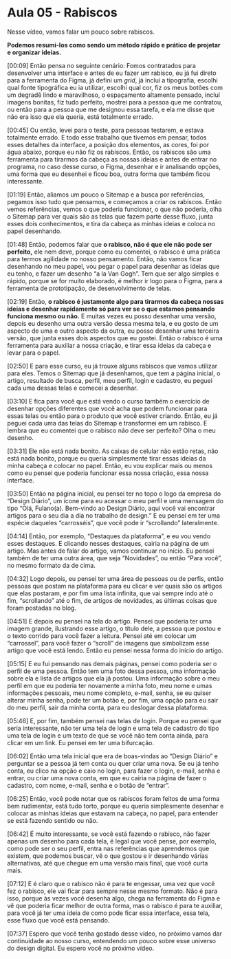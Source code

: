# Aula 05 - Rabiscos

Nesse vídeo, vamos falar um pouco sobre rabiscos. 

**Podemos resumi-los como sendo um método rápido e prático de projetar e organizar ideias.**

[00:09] Então pensa no seguinte cenário: Fomos contratados para desenvolver uma interface e antes de eu fazer um rabisco, eu já fui direto para a ferramenta do Figma, já defini um *grid*, já incluí a tipografia, escolhi qual fonte tipográfica eu ia utilizar, escolhi qual cor, fiz os meus botões com um degradê lindo e maravilhoso, o espaçamento altamente pensado, incluí imagens bonitas, fiz tudo perfeito, mostrei para a pessoa que me contratou, ou então para a pessoa que me designou essa tarefa, e ela me disse que não era isso que ela queria, está totalmente errado.

[00:45] Ou então, levei para o teste, para pessoas testarem, e estava totalmente errado. E todo esse trabalho que tivemos em pensar, todos esses detalhes da interface, a posição dos elementos, as cores, foi por água abaixo, porque eu não fiz os rabiscos. Então, os rabiscos são uma ferramenta para tirarmos da cabeça as nossas ideias e antes de entrar no programa, no caso desse curso, o Figma, desenhar e ir analisando opções, uma forma que eu desenhei e ficou boa, outra forma que também ficou interessante.

[01:19] Então, aliamos um pouco o Sitemap e a busca por referências, pegamos isso tudo que pensamos, e começamos a criar os rabiscos. Então vemos referências, vemos o que poderia funcionar, o que não poderia, olha o Sitemap para ver quais são as telas que fazem parte desse fluxo, junta esses dois conhecimentos, e tira da cabeça as minhas ideias e coloca no papel desenhando.

[01:48] Então, podemos falar que **o rabisco, não é que ele não pode ser perfeito,** ele nem deve, porque como eu comentei, o rabisco é uma prática para termos agilidade no nosso pensamento. Então, não vamos ficar desenhando no meu papel, vou pegar o papel para desenhar as ideias que eu tenho, e fazer um desenho “a la Van Gogh”. Tem que ser algo simples e rápido, porque se for muito elaborado, é melhor ir logo para o Figma, para a ferramenta de prototipação, de desenvolvimento de telas.

[02:19] Então, **o rabisco é justamente algo para tirarmos da cabeça nossas ideias e desenhar rapidamente só para ver se o que estamos pensando funciona mesmo ou não.** E muitas vezes eu posso desenhar uma versão, depois eu desenho uma outra versão dessa mesma tela, e eu gosto de um aspecto de uma e outro aspecto da outra, eu posso desenhar uma terceira versão, que junta esses dois aspectos que eu gostei. Então o rabisco é uma ferramenta para auxiliar a nossa criação, e tirar essa ideias da cabeça e levar para o papel.

[02:50] E para esse curso, eu já trouxe alguns rabiscos que vamos utilizar para eles. Temos o Sitemap que já desenhamos, que tem a página inicial, o artigo, resultado de busca, perfil, meu perfil, login e cadastro, eu peguei cada uma dessas telas e comecei a desenhar.

[03:10] E fica para você que está vendo o curso também o exercício de desenhar opções diferentes que você acha que podem funcionar para essas telas ou então para o produto que você estiver criando. Então, eu já peguei cada uma das telas do Sitemap e transformei em um rabisco. E lembra que eu comentei que o rabisco não deve ser perfeito? Olha o meu desenho.

[03:31] Ele não está nada bonito. As caixas de celular não estão retas, não está nada bonito, porque eu queria simplesmente tirar essas ideias da minha cabeça e colocar no papel. Então, eu vou explicar mais ou menos como eu pensei que poderia funcionar essa nossa criação, essa nossa interface.

[03:50] Então na página inicial, eu pensei ter no topo o logo da empresa do “Design Diário”, um ícone para eu acessar o meu perfil e uma mensagem do tipo “Olá, Fulano(a). Bem-vindo ao Design Diário, aqui você vai encontrar artigos para o seu dia a dia no trabalho de design.” E eu pensei em ter uma espécie daqueles “carrosséis”, que você pode ir “scrollando” lateralmente.

[04:14] Então, por exemplo, “Destaques da plataforma”, e eu vou vendo esses destaques. E clicando nesses destaques, cairia na página de um artigo. Mas antes de falar do artigo, vamos continuar no início. Eu pensei também de ter uma outra área, que seja “Novidades”, ou então “Para você”, no mesmo formato da de cima.

[04:32] Logo depois, eu pensei ter uma área de pessoas ou de perfis, então pessoas que postam na plataforma para eu clicar e ver quais são os artigos que elas postaram, e por fim uma lista infinita, que vai sempre indo até o fim, “scrollando” até o fim, de artigos de novidades, as últimas coisas que foram postadas no blog.

[04:51] E depois eu pensei na tela do artigo. Pensei que poderia ter uma imagem grande, ilustrando esse artigo, o título dele, a pessoa que postou e o texto corrido para você fazer a leitura. Pensei até em colocar um “carrossel”, para você fazer o “scroll” de imagens que simbolizam esse artigo que você está lendo. Então eu pensei nessa forma do início do artigo.

[05:15] E eu fui pensando nas demais páginas, pensei como poderia ser o perfil de uma pessoa. Então tem uma foto dessa pessoa, uma informação sobre ela e lista de artigos que ela já postou. Uma informação sobre o meu perfil em que eu poderia ter novamente a minha foto, meu nome e umas informações pessoais, meu nome completo, e-mail, senha, se eu quiser alterar minha senha, pode ter um botão e, por fim, uma opção para eu sair do meu perfil, sair da minha conta, para eu deslogar dessa plataforma.

[05:46] E, por fim, também pensei nas telas de login. Porque eu pensei que seria interessante, não ter uma tela de login e uma tela de cadastro do tipo uma tela de login e um texto de que se você não tem conta ainda, para clicar em um link. Eu pensei em ter uma bifurcação.

[06:02] Então uma tela inicial que era de boas-vindas ao “Design Diário” e perguntar se a pessoa já tem conta ou quer criar uma nova. Se eu já tenho conta, eu clico na opção e caio no login, para fazer o login, e-mail, senha e entrar, ou criar uma nova conta, em que eu cairia na página de fazer o cadastro, com nome, e-mail, senha e o botão de “entrar”.

[06:25] Então, você pode notar que os rabiscos foram feitos de uma forma bem rudimentar, está tudo torto, porque eu queria simplesmente desenhar e colocar as minhas ideias que estavam na cabeça, no papel, para entender se está fazendo sentido ou não.

[06:42] É muito interessante, se você está fazendo o rabisco, não fazer apenas um desenho para cada tela, é legal que você pense, por exemplo, como pode ser o seu perfil, entra nas referências que aprendemos que existem, que podemos buscar, vê o que gostou e ir desenhando várias alternativas, até que chegue em uma versão mais final, que você curta mais.

[07:12] E é claro que o rabisco não é para te engessar, uma vez que você fez o rabisco, ele vai ficar para sempre nesse mesmo formato. Não é para isso, porque às vezes você desenha algo, chega na ferramenta do Figma e vê que poderia ficar melhor de outra forma, mas o rabisco é para te auxiliar, para você já ter uma ideia de como pode ficar essa interface, essa tela, esse fluxo que você está pensando.

[07:37] Espero que você tenha gostado desse vídeo, no próximo vamos dar continuidade ao nosso curso, entendendo um pouco sobre esse universo do design digital. Eu espero você no próximo vídeo.